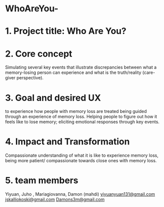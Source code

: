 # WhoAreYou-
# 1. Project title: Who Are You?

# 2. Core concept <br>

Simulating several key events that illustrate discrepancies between what a memory-losing person can experience and what is the truth/reality (care-giver perspective). <br>

# 3. Goal and desired UX
to experience how people with memory loss are treated
being guided through an experience of memory loss.
Helping people to figure out how it feels like to lose memory; eliciting emotional responses through key events.

# 4. Impact and Transformation
Compassionate understanding of what it is like to experience memory loss, being more patient/ compassionate towards close ones with memory loss.


# 5. team members
Yiyuan, Juho , Mariagiovanna, Damon (mahdi)
yiyuanyuan131@gmail.com
jskalliokoski@gmail.com
Damons3m@gmail.com


